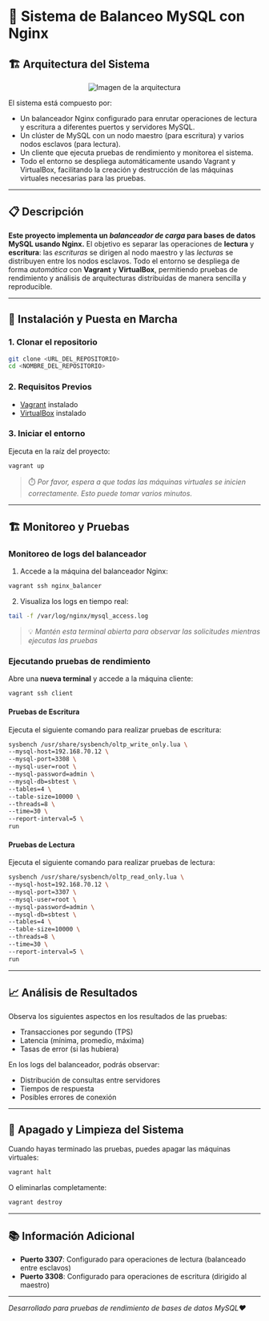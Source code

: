# 💾 Sistema de Balanceo MySQL con Nginx

## 🏗️ Arquitectura del Sistema

<p align="center">
  <img src="https://i.imgur.com/Ke4rUC8.png" alt="Imagen de la arquitectura">
</p>

El sistema está compuesto por:
- Un balanceador Nginx configurado para enrutar operaciones de lectura y escritura a diferentes puertos y servidores MySQL.
- Un clúster de MySQL con un nodo maestro (para escritura) y varios nodos esclavos (para lectura).
- Un cliente que ejecuta pruebas de rendimiento y monitorea el sistema.
- Todo el entorno se despliega automáticamente usando Vagrant y VirtualBox, facilitando la creación y destrucción de las máquinas virtuales necesarias para las pruebas.

---

## 📋 Descripción

**Este proyecto implementa un _balanceador de carga_ para bases de datos MySQL usando Nginx.** El objetivo es separar las operaciones de **lectura** y **escritura**: las *escrituras* se dirigen al nodo maestro y las *lecturas* se distribuyen entre los nodos esclavos. Todo el entorno se despliega de forma _automática_ con **Vagrant** y **VirtualBox**, permitiendo pruebas de rendimiento y análisis de arquitecturas distribuidas de manera sencilla y reproducible.

---

## 🚀 Instalación y Puesta en Marcha

### 1. Clonar el repositorio

```bash
git clone <URL_DEL_REPOSITORIO>
cd <NOMBRE_DEL_REPOSITORIO>
```

### 2. Requisitos Previos
- [Vagrant](https://www.vagrantup.com/downloads) instalado
- [VirtualBox](https://www.virtualbox.org/wiki/Downloads) instalado

### 3. Iniciar el entorno
Ejecuta en la raíz del proyecto:

```bash
vagrant up
```

> ⏱️ *Por favor, espera a que todas las máquinas virtuales se inicien correctamente. Esto puede tomar varios minutos.*

---

## 🏗️ Monitoreo y Pruebas

### Monitoreo de logs del balanceador

1. Accede a la máquina del balanceador Nginx:

```bash
vagrant ssh nginx_balancer
```

2. Visualiza los logs en tiempo real:

```bash
tail -f /var/log/nginx/mysql_access.log
```

> 💡 *Mantén esta terminal abierta para observar las solicitudes mientras ejecutas las pruebas*

### Ejecutando pruebas de rendimiento

Abre una **nueva terminal** y accede a la máquina cliente:

```bash
vagrant ssh client
```

#### Pruebas de Escritura

Ejecuta el siguiente comando para realizar pruebas de escritura:

```bash
sysbench /usr/share/sysbench/oltp_write_only.lua \
--mysql-host=192.168.70.12 \
--mysql-port=3308 \
--mysql-user=root \
--mysql-password=admin \
--mysql-db=sbtest \
--tables=4 \
--table-size=10000 \
--threads=8 \
--time=30 \
--report-interval=5 \
run
```

#### Pruebas de Lectura

Ejecuta el siguiente comando para realizar pruebas de lectura:

```bash
sysbench /usr/share/sysbench/oltp_read_only.lua \
--mysql-host=192.168.70.12 \
--mysql-port=3307 \
--mysql-user=root \
--mysql-password=admin \
--mysql-db=sbtest \
--tables=4 \
--table-size=10000 \
--threads=8 \
--time=30 \
--report-interval=5 \
run
```

---

## 📈 Análisis de Resultados

Observa los siguientes aspectos en los resultados de las pruebas:
- Transacciones por segundo (TPS)
- Latencia (mínima, promedio, máxima)
- Tasas de error (si las hubiera)

En los logs del balanceador, podrás observar:
- Distribución de consultas entre servidores
- Tiempos de respuesta
- Posibles errores de conexión

---

## 🛑 Apagado y Limpieza del Sistema

Cuando hayas terminado las pruebas, puedes apagar las máquinas virtuales:

```bash
vagrant halt
```

O eliminarlas completamente:

```bash
vagrant destroy
```

---

## 📚 Información Adicional

- **Puerto 3307**: Configurado para operaciones de lectura (balanceado entre esclavos)
- **Puerto 3308**: Configurado para operaciones de escritura (dirigido al maestro)

---

*Desarrollado para pruebas de rendimiento de bases de datos MySQL❤️*
